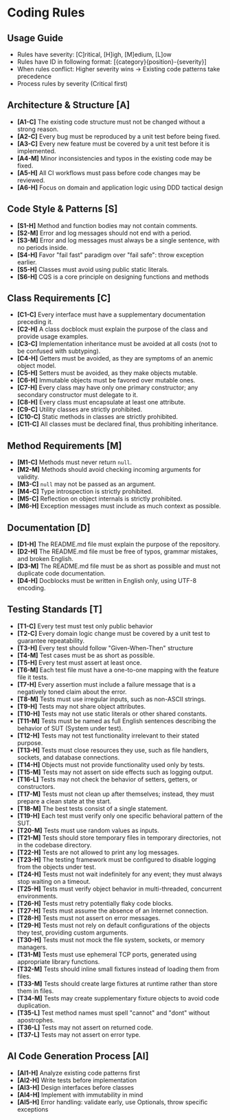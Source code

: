 # Coding Rules

## Usage Guide

- Rules have severity: [C]ritical, [H]igh, [M]edium, [L]ow
- Rules have ID in following format: [{category}{position}-{severity}]
- When rules conflict: Higher severity wins → Existing code patterns take precedence
- Process rules by severity (Critical first)

## Architecture & Structure [A]

- **[A1-C]** The existing code structure must not be changed without a strong reason.
- **[A2-C]** Every bug must be reproduced by a unit test before being fixed.
- **[A3-C]** Every new feature must be covered by a unit test before it is implemented.
- **[A4-M]** Minor inconsistencies and typos in the existing code may be fixed.
- **[A5-H]** All CI workflows must pass before code changes may be reviewed.
- **[A6-H]** Focus on domain and application logic using DDD tactical design

## Code Style & Patterns [S]

- **[S1-H]** Method and function bodies may not contain comments.
- **[S2-M]** Error and log messages should not end with a period.
- **[S3-M]** Error and log messages must always be a single sentence, with no periods inside.
- **[S4-H]** Favor "fail fast" paradigm over "fail safe": throw exception earlier.
- **[S5-H]** Classes must avoid using public static literals.
- **[S6-H]** CQS is a core principle on designing functions and methods

## Class Requirements [C]

- **[C1-C]** Every interface must have a supplementary documentation preceding it.
- **[C2-H]** A class docblock must explain the purpose of the class and provide usage examples.
- **[C3-C]** Implementation inheritance must be avoided at all costs (not to be confused with subtyping).
- **[C4-H]** Getters must be avoided, as they are symptoms of an anemic object model.
- **[C5-H]** Setters must be avoided, as they make objects mutable.
- **[C6-H]** Immutable objects must be favored over mutable ones.
- **[C7-H]** Every class may have only one primary constructor; any secondary constructor must delegate to it.
- **[C8-H]** Every class must encapsulate at least one attribute.
- **[C9-C]** Utility classes are strictly prohibited.
- **[C10-C]** Static methods in classes are strictly prohibited.
- **[C11-C]** All classes must be declared final, thus prohibiting inheritance.

## Method Requirements [M]

- **[M1-C]** Methods must never return `null`.
- **[M2-M]** Methods should avoid checking incoming arguments for validity.
- **[M3-C]** `null` may not be passed as an argument.
- **[M4-C]** Type introspection is strictly prohibited.
- **[M5-C]** Reflection on object internals is strictly prohibited.
- **[M6-H]** Exception messages must include as much context as possible.

## Documentation [D]

- **[D1-H]** The README.md file must explain the purpose of the repository.
- **[D2-H]** The README.md file must be free of typos, grammar mistakes, and broken English.
- **[D3-M]** The README.md file must be as short as possible and must not duplicate code documentation.
- **[D4-H]** Docblocks must be written in English only, using UTF-8 encoding.

## Testing Standards [T]

- **[T1-C]** Every test must test only public behavior
- **[T2-C]** Every domain logic change must be covered by a unit test to guarantee repeatability.
- **[T3-H]** Every test should follow "Given-When-Then" structure
- **[T4-M]** Test cases must be as short as possible.
- **[T5-H]** Every test must assert at least once.
- **[T6-M]** Each test file must have a one-to-one mapping with the feature file it tests.
- **[T7-H]** Every assertion must include a failure message that is a negatively toned claim about the error.
- **[T8-M]** Tests must use irregular inputs, such as non-ASCII strings.
- **[T9-H]** Tests may not share object attributes.
- **[T10-H]** Tests may not use static literals or other shared constants.
- **[T11-M]** Tests must be named as full English sentences describing the behavior of SUT (System under test).
- **[T12-H]** Tests may not test functionality irrelevant to their stated purpose.
- **[T13-H]** Tests must close resources they use, such as file handlers, sockets, and database connections.
- **[T14-H]** Objects must not provide functionality used only by tests.
- **[T15-M]** Tests may not assert on side effects such as logging output.
- **[T16-L]** Tests may not check the behavior of setters, getters, or constructors.
- **[T17-M]** Tests must not clean up after themselves; instead, they must prepare a clean state at the start.
- **[T18-M]** The best tests consist of a single statement.
- **[T19-H]** Each test must verify only one specific behavioral pattern of the SUT.
- **[T20-M]** Tests must use random values as inputs.
- **[T21-M]** Tests should store temporary files in temporary directories, not in the codebase directory.
- **[T22-H]** Tests are not allowed to print any log messages.
- **[T23-H]** The testing framework must be configured to disable logging from the objects under test.
- **[T24-H]** Tests must not wait indefinitely for any event; they must always stop waiting on a timeout.
- **[T25-H]** Tests must verify object behavior in multi-threaded, concurrent environments.
- **[T26-H]** Tests must retry potentially flaky code blocks.
- **[T27-H]** Tests must assume the absence of an Internet connection.
- **[T28-H]** Tests must not assert on error messages.
- **[T29-H]** Tests must not rely on default configurations of the objects they test, providing custom arguments.
- **[T30-H]** Tests must not mock the file system, sockets, or memory managers.
- **[T31-M]** Tests must use ephemeral TCP ports, generated using appropriate library functions.
- **[T32-M]** Tests should inline small fixtures instead of loading them from files.
- **[T33-M]** Tests should create large fixtures at runtime rather than store them in files.
- **[T34-M]** Tests may create supplementary fixture objects to avoid code duplication.
- **[T35-L]** Test method names must spell "cannot" and "dont" without apostrophes.
- **[T36-L]** Tests may not assert on returned code.
- **[T37-L]** Tests may not assert on error type.

## AI Code Generation Process [AI]

- **[AI1-H]** Analyze existing code patterns first
- **[AI2-H]** Write tests before implementation
- **[AI3-H]** Design interfaces before classes
- **[AI4-H]** Implement with immutability in mind
- **[AI5-H]** Error handling: validate early, use Optionals, throw specific exceptions

